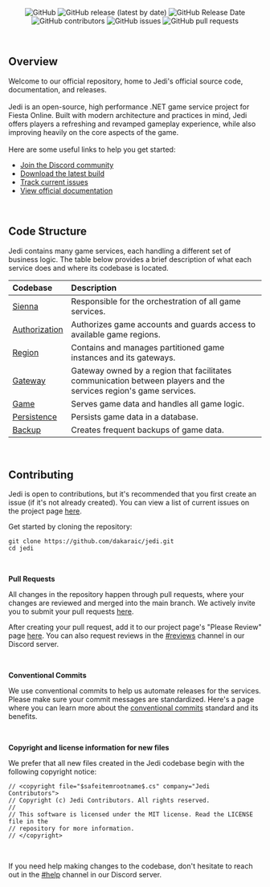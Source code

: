 <p align="center">
  <img src="https://img.shields.io/github/license/dakaraic/jedi?style=flat-square" alt="GitHub"/>
  <img src="https://img.shields.io/github/v/release/dakaraic/jedi?style=flat-square" alt="GitHub release (latest by date)"/>
  <img src="https://img.shields.io/github/release-date/dakaraic/jedi?style=flat-square" alt="GitHub Release Date"/>
  <img src="https://img.shields.io/github/contributors/dakaraic/jedi?style=flat-square" alt="GitHub contributors"/>
  <img src="https://img.shields.io/github/issues/dakaraic/jedi?style=flat-square" alt="GitHub issues"/>
  <img src="https://img.shields.io/github/issues-pr/dakaraic/jedi?style=flat-square" alt="GitHub pull requests"/>
</p>

<br/>

## Overview
Welcome to our official repository, home to Jedi's official source code, documentation, and releases.  
<br/>
Jedi is an open-source, high performance .NET game service project for Fiesta Online. Built with modern architecture and practices in mind, Jedi offers players a refreshing and revamped gameplay experience, while also improving heavily on the core aspects of the game.  
<br/>
Here are some useful links to help you get started:
- [Join the Discord community](https://discord.gg/528mphj6Fd)
- [Download the latest build](https://github.com/dakaraic/jedi/releases)
- [Track current issues](https://github.com/dakaraic/jedi/issues)
- [View official documentation](https://github.com/dakaraic/jedi/wiki)


<br/>

## Code Structure
Jedi contains many game services, each handling a different set of business logic. The table below provides a brief description of what each service does and where its codebase is located.

| Codebase | Description |
| :--- | :--- |
| [Sienna](https://github.com/dakaraic/jedi/tree/main/src/Sienna) | Responsible for the orchestration of all game services. |
| [Authorization](https://github.com/dakaraic/jedi/tree/main/src/Authorization) | Authorizes game accounts and guards access to available game regions. |
| [Region](https://github.com/dakaraic/jedi/tree/main/src/Region) | Contains and manages partitioned game instances and its gateways. |
| [Gateway](https://github.com/dakaraic/jedi/tree/main/src/Gateway) | Gateway owned by a region that facilitates communication between players and the services region's game services. |
| [Game](https://github.com/dakaraic/jedi/tree/main/src/Game) | Serves game data and handles all game logic. |
| [Persistence](https://github.com/dakaraic/jedi/tree/main/src/Persistence) | Persists game data in a database. |
| [Backup](https://github.com/dakaraic/jedi/tree/main/src/Backup) | Creates frequent backups of game data. |

<br/>

## Contributing
Jedi is open to contributions, but it's recommended that you first create an issue (if it's not already created).
You can view a list of current issues on the project page [here](https://github.com/users/dakaraic/projects/1/views/1).

Get started by cloning the repository:
```
git clone https://github.com/dakaraic/jedi.git
cd jedi
```  

<br/>

**Pull Requests**  

All changes in the repository happen through pull requests, where your changes are reviewed and merged into the main branch. We actively invite you to submit your pull requests [here](https://github.com/dakaraic/jedi/pulls).

After creating your pull request, add it to our project page's "Please Review" page [here](https://github.com/users/dakaraic/projects/1/views/3).
You can also request reviews in the [#reviews](https://discordapp.com/channels/966409323817361520/966435732380086302) channel in our Discord server.

<br/>

**Conventional Commits**  

We use conventional commits to help us automate releases for the services. Please make sure your commit messages are standardized. Here's a page where you can learn more about the [conventional commits](https://www.conventionalcommits.org/en/v1.0.0/) standard and its benefits.

<br/>

**Copyright and license information for new files**  

We prefer that all new files created in the Jedi codebase begin with the following copyright notice:
```
// <copyright file="$safeitemrootname$.cs" company="Jedi Contributors">
// Copyright (c) Jedi Contributors. All rights reserved.
//  
// This software is licensed under the MIT license. Read the LICENSE file in the 
// repository for more information.
// </copyright>
```

<br/>

If you need help making changes to the codebase, don't hesitate to reach out in the [#help](https://discord.com/channels/966409323817361520/966445867517227042) channel in our Discord server.

